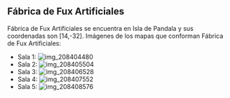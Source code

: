 ## Fábrica de Fux Artificiales
Fábrica de Fux Artificiales se encuentra en Isla de Pandala y sus coordenadas son [14,-32].
Imágenes de los mapas que conforman Fábrica de Fux Artificiales:
- Sala 1: ![img_208404480](https://media.discordapp.net/attachments/1115311447145193482/1115349061663477820/208404480.jpg)
- Sala 2: ![img_208405504](https://media.discordapp.net/attachments/1115311447145193482/1115349081628344410/208405504.jpg)
- Sala 3: ![img_208406528](https://media.discordapp.net/attachments/1115311447145193482/1115349085034119208/208406528.jpg)
- Sala 4: ![img_208407552](https://media.discordapp.net/attachments/1115311447145193482/1115349086913179708/208407552.jpg)
- Sala 5: ![img_208408576](https://media.discordapp.net/attachments/1115311447145193482/1115349093418532984/208408576.jpg)